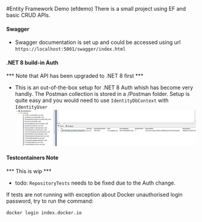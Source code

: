 #Entity Framework Demo (efdemo)
There is a small project using EF and basic CRUD APIs.

#### Swagger
* Swagger documentation is set up and could be accessed using url `https://localhost:5001/swagger/index.html`

#### .NET 8 build-in Auth
*** Note that API has been upgraded to .NET 8 first ***
* This is an out-of-the-box setup for .NET 8 Auth whish has become very handly. The Postman collection is stored in a /Postman folder. 
Setup is quite easy and you would need to use `IdentityDbContext` with `IdentityUser`
![AspNetUsers-table](Img/AspNetUsers-table.jpg)

#### Testcontainers Note
*** This is wip ***
* todo: `RepositoryTests` needs to be fixed due to the Auth change.

If tests are not running with exception about Docker unauthorised login password,
try to run the command:
```
docker login index.docker.io
```
